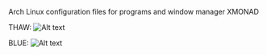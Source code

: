 Arch Linux configuration files for programs and window manager XMONAD

THAW:
![Alt text](https://raw.github.com/windelicato/dotfiles/master/thaw_ss.png "THAW")

BLUE:
![Alt text](https://raw.github.com/windelicato/dotfiles/master/blue_ss.png "BLUE")
